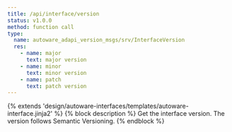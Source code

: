 ```yaml
---
title: /api/interface/version
status: v1.0.0
method: function call
type:
  name: autoware_adapi_version_msgs/srv/InterfaceVersion
  res:
    - name: major
      text: major version
    - name: minor
      text: minor version
    - name: patch
      text: patch version
---
```


{% extends 'design/autoware-interfaces/templates/autoware-interface.jinja2' %}
{% block description %}
Get the interface version. The version follows Semantic Versioning.
{% endblock %}
